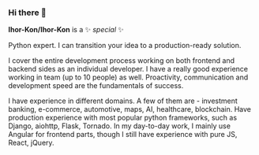 ### Hi there 👋


**Ihor-Kon/Ihor-Kon** is a ✨ _special_ ✨

Python expert. I can transition your idea to a production-ready solution.

I cover the entire development process working on both frontend and backend sides as an individual developer.
I have a really good experience working in team (up to 10 people) as well. Proactivity, communication and development speed are the fundamentals of success.

I have experience in different domains. A few of them are - investment banking, e-commerce, automotive, maps, AI, healthcare, blockchain. Have production experience with most popular python frameworks, such as Django, aiohttp, Flask, Tornado. In my day-to-day work, I mainly use Angular for frontend parts, though I still have experience with pure JS, React, jQuery.
